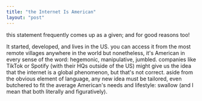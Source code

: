 ```yaml
---
title: "the Internet Is American"
layout: "post"
---
```


this statement frequently comes up as a given; and for good reasons too!

It started, developed, and lives in the US. you can access it from the most remote villages anywhere in the world but nonetheless, it's American in every sense of the word: hegemonic, manipulative, jumbled. companies like TikTok or Spotify (with their HQs outside of the US) might give us the idea that the internet is a global phenomenon, but that's not correct. aside from the obvious element of language, any new idea must be tailored, even butchered to fit the average American's needs and lifestyle: swallow (and I mean that both literally and figuratively).

